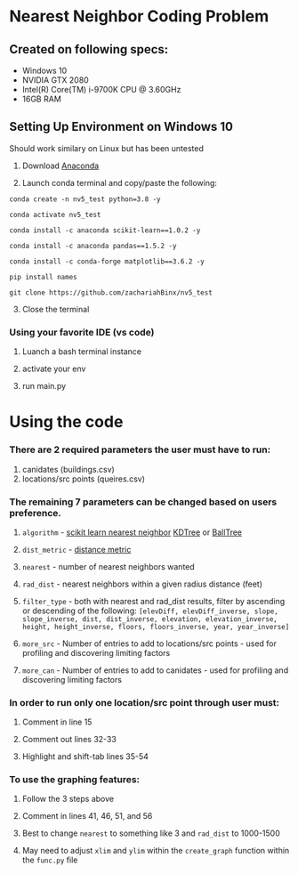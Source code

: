 # Nearest Neighbor Coding Problem

## Created on following specs:
* Windows 10
* NVIDIA GTX 2080
* Intel(R) Core(TM) i-9700K CPU @ 3.60GHz
* 16GB RAM

## Setting Up Environment on Windows 10 

Should work similary on Linux but has been untested

1. Download [Anaconda](https://www.anaconda.com/)

2. Launch conda terminal and copy/paste the following:

  `conda create -n nv5_test python=3.8 -y`
  
  `conda activate nv5_test`
  
  `conda install -c anaconda scikit-learn==1.0.2 -y`
  
  `conda install -c anaconda pandas==1.5.2 -y`
  
  `conda install -c conda-forge matplotlib==3.6.2 -y`
  
  `pip install names`
  
  `git clone https://github.com/zachariahBinx/nv5_test`
  
3. Close the terminal

### Using your favorite IDE (vs code)

1. Luanch a bash terminal instance

2. activate your env

3. run main.py

# Using the code

### There are 2 required parameters the user must have to run:

1. canidates (buildings.csv)
2. locations/src points (queires.csv)

### The remaining 7 parameters can be changed based on users preference.

1. `algorithm` - [scikit learn nearest neighbor](https://scikit-learn.org/stable/modules/generated/sklearn.neighbors.NearestNeighbors.html) [KDTree](https://scikit-learn.org/stable/modules/generated/sklearn.neighbors.KDTree.html) or [BallTree](https://scikit-learn.org/stable/modules/generated/sklearn.neighbors.BallTree.html)

2. `dist_metric` - [distance metric](https://scikit-learn.org/stable/modules/generated/sklearn.metrics.pairwise.distance_metrics.html#sklearn.metrics.pairwise.distance_metrics)

3. `nearest` - number of nearest neighbors wanted

4. `rad_dist` - nearest neighbors within a given radius distance (feet)

5. `filter_type` - both with nearest and rad_dist results, filter by ascending or descending of the following:
  `[elevDiff, elevDiff_inverse, slope, slope_inverse, dist, dist_inverse, elevation, elevation_inverse, height, height_inverse, floors, floors_inverse, year, year_inverse]`
  
6. `more_src` - Number of entries to add to locations/src points - used for profiling and discovering limiting factors
 
7. `more_can` - Number of entries to add to canidates - used for profiling and discovering limiting factors
  
### In order to run only one location/src point through user must:

1. Comment in line 15

2. Comment out lines 32-33

3. Highlight and shift-tab lines 35-54

### To use the graphing features:

1. Follow the 3 steps above

2. Comment in lines 41, 46, 51, and 56

3. Best to change `nearest` to something like 3 and `rad_dist` to 1000-1500

4. May need to adjust `xlim` and `ylim` within the `create_graph` function within the `func.py` file

